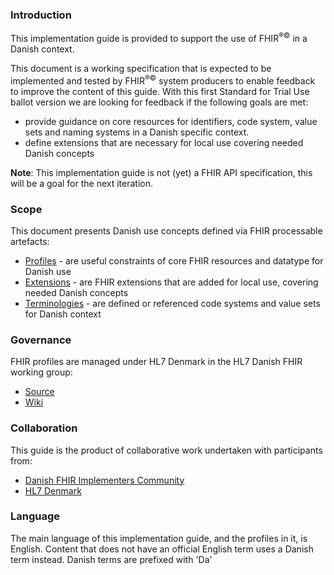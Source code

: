 ### Introduction
This implementation guide is provided to support the use of FHIR<sup>&reg;&copy;</sup> in a Danish context.

This document is a working specification that is expected to be implemented and tested by FHIR<sup>&reg;&copy;</sup> system producers to enable feedback to improve the content of this guide. With this first Standard for Trial Use ballot version we are looking for feedback if the following goals are met:  
- provide guidance on core resources for identifiers, code system, value sets and naming systems in a Danish specific context.
- define extensions that are necessary for local use covering needed Danish concepts

**Note**: This implementation guide is not (yet) a FHIR API specification, this will be a goal for the next iteration.

### Scope

This document presents Danish use concepts defined via FHIR processable artefacts:

* [Profiles](profiles.html) - are useful constraints of core FHIR resources and datatype for Danish use
* [Extensions](extensions.html) - are FHIR extensions that are added for local use, covering needed Danish concepts
* [Terminologies](terminology.html) - are defined or referenced code systems and value sets for Danish context

### Governance

FHIR profiles are managed under HL7 Denmark in the HL7 Danish FHIR working group:

* [Source](https://github.com/hl7dk/dk-core)
* [Wiki](https://github.com/hl7dk/dk-core)


### Collaboration
This guide is the product of collaborative work undertaken with participants from:

* [Danish FHIR Implementers Community](https://confluence.hl7.org/display/HD/DK+FHIR+SIG)
* [HL7 Denmark](https://www.hl7.dk)

### Language
The main language of this implementation guide, and the profiles in it, is English. Content that does not have an official English term uses a Danish term instead. Danish terms are prefixed with 'Da'